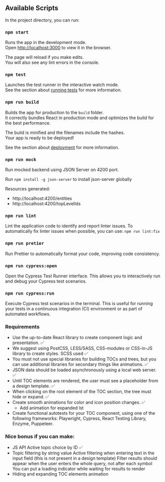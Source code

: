 ## Available Scripts

In the project directory, you can run:

### `npm start`

Runs the app in the development mode.\
Open [http://localhost:3000](http://localhost:3000) to view it in the browser.

The page will reload if you make edits.\
You will also see any lint errors in the console.

### `npm test`

Launches the test runner in the interactive watch mode.\
See the section about [running tests](https://facebook.github.io/create-react-app/docs/running-tests) for more information.

### `npm run build`

Builds the app for production to the `build` folder.\
It correctly bundles React in production mode and optimizes the build for the best performance.

The build is minified and the filenames include the hashes.\
Your app is ready to be deployed!

See the section about [deployment](https://facebook.github.io/create-react-app/docs/deployment) for more information.

### `npm run mock`

Run mocked backend using JSON Server on 4200 port.

Run `npm install -g json-server` to install json-server globally

Resources generated:
-   http://localhost:4200/entities
-   http://localhost:4200/topLevelIds

### `npm run lint`

Lint the application code to identify and report linter issues.
To automatically fix linter issues when possible, you can use:
`npm run lint:fix`


### `npm run pretier` 

Run Prettier to automatically format your code, improving code consistency.

### `npm run cypress:open` 

Open the Cypress Test Runner interface. This allows you to interactively run and debug your Cypress test scenarios.

### `npm run cypress:run` 

Execute Cypress test scenarios in the terminal. This is useful for running your tests in a continuous integration (CI) environment or as part of automated workflows.

### Requirements

-   Use the up-to-date React library to create component logic and presentation. ✅
-   We suggest using PostCSS, LESS/SASS, CSS-modules or CSS-in-JS library to create styles. SCSS used ✅
-   You must not use special libraries for building TOCs and trees, but you can use additional libraries for secondary things like animations. ✅
-   JSON data should be loaded asynchronously using a local web server. ✅
-   Until TOC elements are rendered, the user must see a placeholder from a design template. ✅
-   When clicking on the root element of the TOC section, the tree must hide or expand. ✅
-   Create smooth animations for color and icon position changes. ✅
    -   Add animation for expanded lst
-   Create functional autotests for your TOC component, using one of the following frameworks: Playwright, Cypress, React Testing Library, Enzyme, Puppeteer.

### Nice bonus if you can make:

-   JS API Active topic choice by ID ✅
-   Topic filtering by string value
    Active filtering when entering text in the input field (this is not present in a design template)
    Filter results should appear when the user enters the whole query, not after each symbol
    You can put a loading indicator while waiting for results to render
-   Hiding and expanding TOC elements animation
